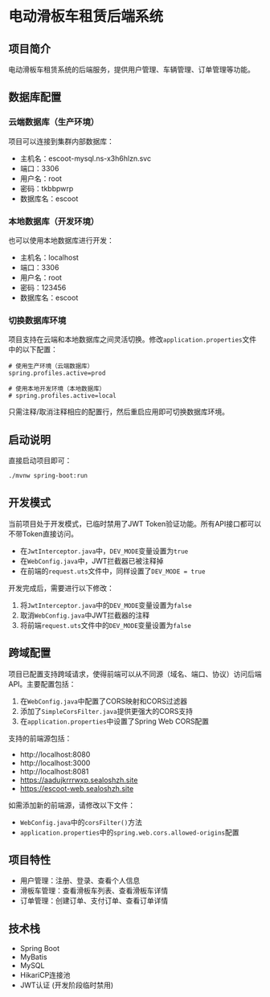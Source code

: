 # 电动滑板车租赁后端系统

## 项目简介
电动滑板车租赁系统的后端服务，提供用户管理、车辆管理、订单管理等功能。

## 数据库配置

### 云端数据库（生产环境）
项目可以连接到集群内部数据库：

- 主机名：escoot-mysql.ns-x3h6hlzn.svc
- 端口：3306
- 用户名：root
- 密码：tkbbpwrp
- 数据库名：escoot

### 本地数据库（开发环境）
也可以使用本地数据库进行开发：

- 主机名：localhost
- 端口：3306
- 用户名：root
- 密码：123456
- 数据库名：escoot

### 切换数据库环境

项目支持在云端和本地数据库之间灵活切换。修改`application.properties`文件中的以下配置：

```properties
# 使用生产环境（云端数据库）
spring.profiles.active=prod

# 使用本地开发环境（本地数据库）
# spring.profiles.active=local
```

只需注释/取消注释相应的配置行，然后重启应用即可切换数据库环境。

## 启动说明
直接启动项目即可：
```bash
./mvnw spring-boot:run
```

## 开发模式

当前项目处于开发模式，已临时禁用了JWT Token验证功能。所有API接口都可以不带Token直接访问。

- 在`JwtInterceptor.java`中，`DEV_MODE`变量设置为`true`
- 在`WebConfig.java`中，JWT拦截器已被注释掉
- 在前端的`request.uts`文件中，同样设置了`DEV_MODE = true`

开发完成后，需要进行以下修改：

1. 将`JwtInterceptor.java`中的`DEV_MODE`变量设置为`false`
2. 取消`WebConfig.java`中JWT拦截器的注释
3. 将前端`request.uts`文件中的`DEV_MODE`变量设置为`false`

## 跨域配置

项目已配置支持跨域请求，使得前端可以从不同源（域名、端口、协议）访问后端API。主要配置包括：

1. 在`WebConfig.java`中配置了CORS映射和CORS过滤器
2. 添加了`SimpleCorsFilter.java`提供更强大的CORS支持
3. 在`application.properties`中设置了Spring Web CORS配置

支持的前端源包括：
- http://localhost:8080
- http://localhost:3000
- http://localhost:8081
- https://aadujkrrrwxp.sealoshzh.site
- https://escoot-web.sealoshzh.site

如需添加新的前端源，请修改以下文件：
- `WebConfig.java`中的`corsFilter()`方法
- `application.properties`中的`spring.web.cors.allowed-origins`配置

## 项目特性

- 用户管理：注册、登录、查看个人信息
- 滑板车管理：查看滑板车列表、查看滑板车详情
- 订单管理：创建订单、支付订单、查看订单详情

## 技术栈

- Spring Boot
- MyBatis
- MySQL
- HikariCP连接池
- JWT认证 (开发阶段临时禁用) 